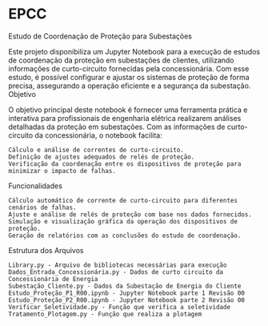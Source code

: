 # EPCC
Estudo de Coordenação de Proteção para Subestações

Este projeto disponibiliza um Jupyter Notebook para a execução de estudos de coordenação da proteção em subestações de clientes, utilizando informações de curto-circuito fornecidas pela concessionária. Com esse estudo, é possível configurar e ajustar os sistemas de proteção de forma precisa, assegurando a operação eficiente e a segurança da subestação.
Objetivo

O objetivo principal deste notebook é fornecer uma ferramenta prática e interativa para profissionais de engenharia elétrica realizarem análises detalhadas da proteção em subestações. Com as informações de curto-circuito da concessionária, o notebook facilita:

    Cálculo e análise de correntes de curto-circuito.
    Definição de ajustes adequados de relés de proteção.
    Verificação da coordenação entre os dispositivos de proteção para minimizar o impacto de falhas.

Funcionalidades

    Cálculo automático de corrente de curto-circuito para diferentes cenários de falhas.
    Ajuste e análise de relés de proteção com base nos dados fornecidos.
    Simulação e visualização gráfica da operação dos dispositivos de proteção.
    Geração de relatórios com as conclusões do estudo de coordenação.

Estrutura dos Arquivos

    Library.py - Arquivo de bibliotecas necessárias para execução
    Dados_Entrada_Concessionária.py - Dados de curto circuito da Concessionária de Energia
    Subestação_Cliente.py - Dados da Subestação de Energia do Cliente
    Estudo_Proteção_P1_R00.ipynb - Jupyter Notebook parte 1 Revisão 00
    Estudo_Proteção_P2_R00.ipynb - Jupyter Notebook parte 2 Revisão 00
    Verificar_Seletividade.py - Função que verifica a seletividade
    Tratamento_Plotagem.py - Função que realiza a plotagem